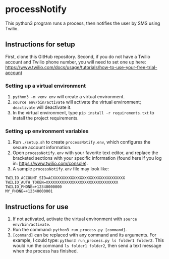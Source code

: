 # processNotify
This python3 program runs a process, then notifies the user by SMS using Twilio.

## Instructions for setup
First, clone this GitHub repository. Second, if you do not have a Twilio account and Twilio phone number, you will need to set one up here: https://www.twilio.com/docs/usage/tutorials/how-to-use-your-free-trial-account

### Setting up a virtual environment
1. `python3 -m venv env` will create a virtual environment.
2. `source env/bin/activate` will activate the virtual environment; `deactivate` will deactivate it.
3. In the virtual environment, type `pip install -r requirements.txt` to install the project requirements.

### Setting up environment variables
1. Run `./setup.sh` to create `processNotify.env`, which configures the secure account information.
2. Open `processNotify.env` with your favorite text editor, and replace the bracketed sections with your specific information (found here if you log in: https://www.twilio.com/console).
3. A sample `processNotify.env` file may look like:
```
TWILIO_ACCOUNT_SID=ACXXXXXXXXXXXXXXXXXXXXXXXXXXXXXXXX
TWILIO_AUTH_TOKEN=XXXXXXXXXXXXXXXXXXXXXXXXXXXXXXXX
TWILIO_PHONE=+12340000000
MY_PHONE=+12340000001
```

## Instructions for use
1. If not activated, activate the virtual environment with `source env/bin/activate`.
2. Run the command: `python3 run_process.py [command]`.
3. `[command]` can be replaced with any command and its arguments. For example, I could type: `python3 run_process.py ls folder1 folder2`. This would run the command `ls folder1 folder2`, then send a text message when the process has finished.
